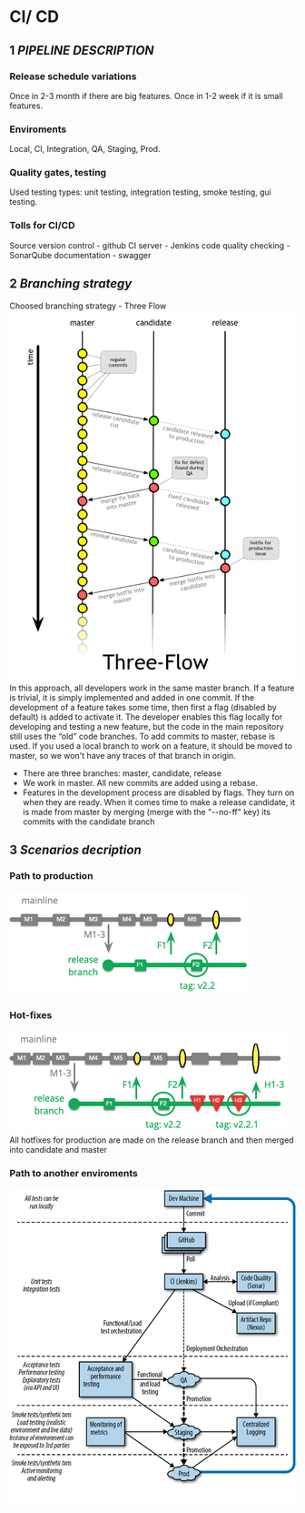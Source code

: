 # CI/ CD 
## 1 ***PIPELINE DESCRIPTION***

### **Release schedule variations**
Once in 2-3 month if there are big features.
Once in 1-2 week if it is small features.

### **Enviroments**
Local, CI, Integration, QA, Staging, Prod.
### **Quality gates, testing**
Used testing types: unit testing, integration testing, smoke testing, gui testing.

### **Tolls for CI/CD**
Source version control - github
CI server - Jenkins
code quality checking - SonarQube
documentation - swagger



## 2 ***Branching strategy***
Choosed branching strategy - Three Flow
![flow](img/threeflow.png)
In this approach, all developers work in the same master branch. If a feature is trivial, it is simply implemented and added in one commit. If the development of a feature takes some time, then first a flag (disabled by default) is added to activate it. The developer enables this flag locally for developing and testing a new feature, but the code in the main repository still uses the “old” code branches. To add commits to master, rebase is used. If you used a local branch to work on a feature, it should be moved to master, so we won't have any traces of that branch in origin.
- There are three branches: master, candidate, release
- We work in master. All new commits are added using a rebase.
- Features in the development process are disabled by flags. They turn on when they are ready.
When it comes time to make a release candidate, it is made from master by merging (merge with the "--no-ff" key) its commits with the candidate branch


## 3 ***Scenarios decription***
### **Path to production**
![release](img/release.png)

### **Hot-fixes**
![hotfix](img/hotfixes.png)
All hotfixes for production are made on the release branch and then merged into candidate and master
### **Path to another enviroments**
![env](img/env.png)
